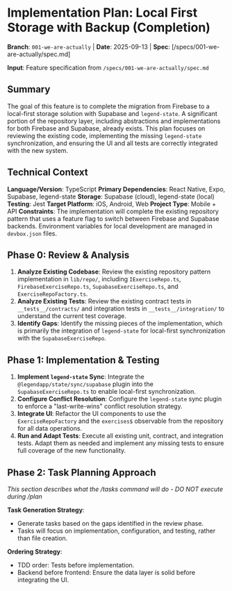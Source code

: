 # Implementation Plan: Local First Storage with Backup (Completion)

**Branch**: `001-we-are-actually` | **Date**: 2025-09-13 | **Spec**: [/specs/001-we-are-actually/spec.md]

**Input**: Feature specification from `/specs/001-we-are-actually/spec.md`

## Summary
The goal of this feature is to complete the migration from Firebase to a local-first storage solution with Supabase and `legend-state`. A significant portion of the repository layer, including abstractions and implementations for both Firebase and Supabase, already exists. This plan focuses on reviewing the existing code, implementing the missing `legend-state` synchronization, and ensuring the UI and all tests are correctly integrated with the new system.

## Technical Context
**Language/Version**: TypeScript
**Primary Dependencies**: React Native, Expo, Supabase, legend-state
**Storage**: Supabase (cloud), legend-state (local)
**Testing**: Jest
**Target Platform**: iOS, Android, Web
**Project Type**: Mobile + API
**Constraints**: The implementation will complete the existing repository pattern that uses a feature flag to switch between Firebase and Supabase backends. Environment variables for local development are managed in `devbox.json` files.

## Phase 0: Review & Analysis
1.  **Analyze Existing Codebase**: Review the existing repository pattern implementation in `lib/repo/`, including `IExerciseRepo.ts`, `FirebaseExerciseRepo.ts`, `SupabaseExerciseRepo.ts`, and `ExerciseRepoFactory.ts`.
2.  **Analyze Existing Tests**: Review the existing contract tests in `__tests__/contracts/` and integration tests in `__tests__/integration/` to understand the current test coverage.
3.  **Identify Gaps**: Identify the missing pieces of the implementation, which is primarily the integration of `legend-state` for local-first synchronization with the `SupabaseExerciseRepo`.

## Phase 1: Implementation & Testing
1.  **Implement `legend-state` Sync**: Integrate the `@legendapp/state/sync/supabase` plugin into the `SupabaseExerciseRepo.ts` to enable local-first synchronization.
2.  **Configure Conflict Resolution**: Configure the `legend-state` sync plugin to enforce a "last-write-wins" conflict resolution strategy.
3.  **Integrate UI**: Refactor the UI components to use the `ExerciseRepoFactory` and the `exercises$` observable from the repository for all data operations.
4.  **Run and Adapt Tests**: Execute all existing unit, contract, and integration tests. Adapt them as needed and implement any missing tests to ensure full coverage of the new functionality.

## Phase 2: Task Planning Approach
*This section describes what the /tasks command will do - DO NOT execute during /plan*

**Task Generation Strategy**:
- Generate tasks based on the gaps identified in the review phase.
- Tasks will focus on implementation, configuration, and testing, rather than file creation.

**Ordering Strategy**:
- TDD order: Tests before implementation.
- Backend before frontend: Ensure the data layer is solid before integrating the UI.